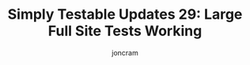 ---
layout: default
title: "Simply Testable Updates 29: Large Full Site Tests Working"
author: joncram
newsletter:
    issue_number: 29th
    url: https://us5.campaign-archive1.com/?u=ac75e33d993d2b502e333ddd0&amp;id=d2450c4c88
    closing_sentence: Expect the next newsletter in a week from now on March 6.
    highlights:
        - Results for large full-site tests working
        - Further progress in working towards a fully backupable and restorable system
        - Test result detail will decrease over time (and this is a good thing)
---